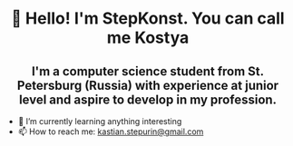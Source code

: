 <h1 align="center">👋 Hello! I'm StepKonst. You can call me Kostya</h1>

<h2 align="center"> I'm a computer science student from St. Petersburg (Russia) with experience at junior level and aspire to develop in my profession. </h2>

+ 🌱 I’m currently learning anything interesting
+ 📫 How to reach me: kastian.stepurin@gmail.com
